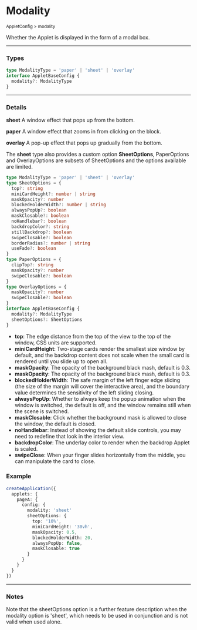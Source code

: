 # Modality

<small>AppletConfig > modality</small>

Whether the Applet is displayed in the form of a modal box.

---

<h3>Types</h3>

```ts
type ModalityType = 'paper' | 'sheet' | 'overlay'
interface AppletBaseConfig {
  modality?: ModalityType
}
```

---

<h3>Details</h3>

**sheet** A window effect that pops up from the bottom.

**paper** A window effect that zooms in from clicking on the block.

**overlay** A pop-up effect that pops up gradually from the bottom.

The **sheet** type also provides a custom option **SheetOptions**, PaperOptions and OverlayOptions are subsets of SheetOptions and the options available are limited.

```ts
type ModalityType = 'paper' | 'sheet' | 'overlay'
type SheetOptions = {
  top?: string
  miniCardHeight?: number | string
  maskOpacity?: number
  blockedHolderWidth?: number | string
  alwaysPopUp?: boolean
  maskClosable?: boolean
  noHandlebar?: boolean
  backdropColor?: string
  stillBackdrop?: boolean
  swipeClosable?: boolean
  borderRadius?: number | string
  useFade?: boolean
}
type PaperOptions = {
  clipTop?: string
  maskOpacity?: number
  swipeClosable?: boolean
}
type OverlayOptions = {
  maskOpacity?: number
  swipeClosable?: boolean
}
interface AppletBaseConfig {
  modality?: ModalityType
  sheetOptions?: SheetOptions
}
```

- **top**: The edge distance from the top of the view to the top of the window, CSS units are supported.
- **miniCardHeight**: Two-stage cards render the smallest size window by default, and the backdrop content does not scale when the small card is rendered until you slide up to open all.
- **maskOpacity**: The opacity of the background black mash, default is 0.3.
- **maskOpacity**: The opacity of the background black mash, default is 0.3.
- **blockedHolderWidth**: The safe margin of the left finger edge sliding (the size of the margin will cover the interactive area), and the boundary value determines the sensitivity of the left sliding closing.
- **alwaysPopUp**: Whether to always keep the popup animation when the window is switched, the default is off, and the window remains still when the scene is switched.
- **maskClosable**: Click whether the background mask is allowed to close the window, the default is closed.
- **noHandlebar**: Instead of showing the default slide controls, you may need to redefine that look in the interior view.
- **backdropColor**: The underlay color to render when the backdrop Applet is scaled.
- **swipeClose**: When your finger slides horizontally from the middle, you can manipulate the card to close.

<h3>Example</h3>

```ts
createApplication({
  applets: {
    pageA: {
      config: {
        modality: 'sheet'
        sheetOptions: {
          top: '10%',
          miniCardHeight: '30vh',
          maskOpacity: 0.5,
          blockedHolderWidth: 20,
          alwaysPopUp: false,
          maskClosable: true
        }
      }
    }
  }
})

```

---

<h3>Notes</h3>

Note that the sheetOptions option is a further feature description when the modality option is 'sheet', which needs to be used in conjunction and is not valid when used alone.
